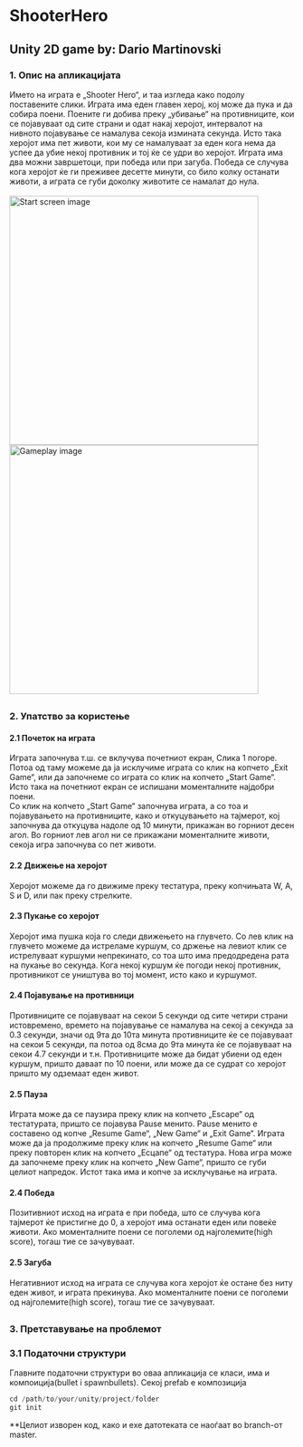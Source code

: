 # ShooterHero

Unity 2D game by: Dario Martinovski
---

### 1. Опис на апликацијата
Името на играта е „Shooter Hero“, и таа изгледа како подолу поставените слики. Играта има еден главен херој, кој може да пука и да собира поени. Поените ги добива преку „убивање“ на противниците, кои се појавуваат од сите страни и одат накај херојот, интервалот на нивното појавување се намалува секоја измината секунда. Исто така херојот има пет животи, кои му се намалуваат за еден кога нема да успее да убие некој противник и тој ќе се удри во херојот. Играта има два можни завршетоци, при победа или при загуба. Победа се случува кога херојот ќе ги преживее десетте минути, со било колку останати животи, а играта се губи доколку животите се намалат до нула. \
\
  <img src="https://github.com/dariomartinovski/ShooterHero/assets/80409852/6a640120-d306-4ad4-a05c-e21ea1081350" alt="Start screen image" style="width: 440px;">
  <img src="https://github.com/dariomartinovski/ShooterHero/assets/80409852/5bdc3a25-2ec1-4d5f-bd30-89d1db5644d5" alt="Gameplay image" style="width: 440px;">
##
### 2. Упатство за користењe
#### 2.1 Почеток на играта
Играта започнува т.ш. се вклучува почетниот екран, Слика 1 погоре. Потоа од таму можеме да ја исклучиме играта со клик на копчето „Exit Game“, или да започнеме со играта со клик на копчето „Start Game“. Исто така на почетниот екран се испишани моменталните најдобри поени. \
Со клик на копчето „Start Game“ започнува играта, а со тоа и појавувањето на противниците, како и откуцувањето на тајмерот, кој започнува да откуцува надоле од 10 минути, прикажан во горниот десен агол. Во горниот лев агол ни се прикажани моменталните животи, секоја игра започнува со пет животи.
#### 2.2 Движење на херојот
Херојот можеме да го движиме преку тестатура, преку копчињата W, A, S и D, или пак преку стрелките. 
#### 2.3 Пукање со херојот
Херојот има пушка која го следи движењето на глувчето. Со лев клик на глувчето можеме да истреламе куршум, со држење на левиот клик се истрелуваат куршуми непрекинато, со тоа што има предодредена рата на пукање во секунда. Кога некој куршум ќе погоди некој противник, противникот се уништува во тој момент, исто како и куршумот.
#### 2.4 Појавување на противници
Противниците се појавуваат на секои 5 секунди од сите четири страни истовремено, времето на појавување се намалува на секој а секунда за 0.3 секунди, значи од 9та до 10та минута противниците ќе се појавуваат на секои 5 секунди, па потоа од 8сма до 9та минута ќе се појавуваат на секои 4.7 секунди и т.н. Противниците може да бидат убиени од еден куршум, пришто даваат по 10 поени, или може да се судрат со херојот пришто му одземаат еден живот.
#### 2.5 Пауза
Играта може да се паузира преку клик на копчето „Escape“ од тестатурата, пришто се појавува Pause менито. Pause менито е составено од копче „Resume Game“, „New Game“ и „Exit Game“. Играта може да ја продолжиме преку клик на копчето „Resume Game“ или преку повторен клик на копчето „Есцапе“ од тестатура. Нова игра може да започнеме преку клик на копчето „New Game“, пришто се губи целиот напредок. Истот така има и копче за исклучување на играта.
#### 2.4 Победа
Позитивниот исход на играта е при победа, што се случува кога тајмерот ќе пристигне до 0, а херојот има останати еден или повеќе животи. Ако моменталните поени се поголеми од најголемите(high score), тогаш тие се зачувуваат.
#### 2.5 Загуба
Негативниот исход на играта се случува кога херојот ќе остане без ниту еден живот, и играта прекинува. Ако моменталните поени се поголеми од најголемите(high score), тогаш тие се зачувуваат.
##
### 3. Претставување на проблемот
### 3.1 Податочни структури
Главните податочни структури во оваа апликација се класи, има и компоиција(bullet i spawnbullets). Секој prefab e композиција
```c#
cd /path/to/your/unity/project/folder
git init
```

**Целиот изворен код, како и exe датотеката се наоѓаат во branch-от master.
